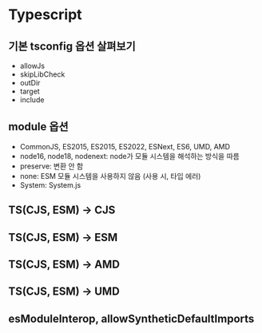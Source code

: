 # Typescript

## 기본 tsconfig 옵션 살펴보기

- allowJs
- skipLibCheck
- outDir
- target
- include

## module 옵션

- CommonJS, ES2015, ES2015, ES2022, ESNext, ES6, UMD, AMD
- node16, node18, nodenext: node가 모듈 시스템을 해석하는 방식을 따름
- preserve: 변환 안 함
- none: ESM 모듈 시스템을 사용하지 않음 (사용 시, 타입 에러)
- System: System.js

## TS(CJS, ESM) -> CJS

## TS(CJS, ESM) -> ESM

## TS(CJS, ESM) -> AMD

## TS(CJS, ESM) -> UMD

## esModuleInterop, allowSyntheticDefaultImports
